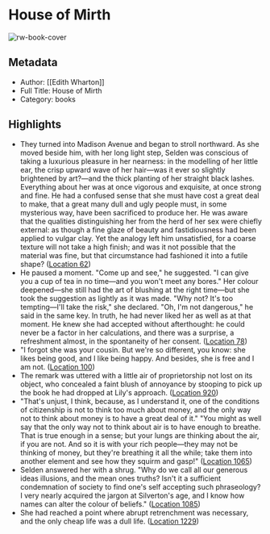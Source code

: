 # House of Mirth

![rw-book-cover](https://images-na.ssl-images-amazon.com/images/I/41XfaSvSCJL._SL200_.jpg)

## Metadata
- Author: [[Edith Wharton]]
- Full Title: House of Mirth
- Category: books

## Highlights
- They turned into Madison Avenue and began to stroll northward. As she moved beside him, with her long light step, Selden was conscious of taking a luxurious pleasure in her nearness: in the modelling of her little ear, the crisp upward wave of her hair—was it ever so slightly brightened by art?—and the thick planting of her straight black lashes. Everything about her was at once vigorous and exquisite, at once strong and fine. He had a confused sense that she must have cost a great deal to make, that a great many dull and ugly people must, in some mysterious way, have been sacrificed to produce her. He was aware that the qualities distinguishing her from the herd of her sex were chiefly external: as though a fine glaze of beauty and fastidiousness had been applied to vulgar clay. Yet the analogy left him unsatisfied, for a coarse texture will not take a high finish; and was it not possible that the material was fine, but that circumstance had fashioned it into a futile shape? ([Location 62](https://readwise.io/to_kindle?action=open&asin=B0083ZABJ4&location=62))
- He paused a moment. "Come up and see," he suggested. "I can give you a cup of tea in no time—and you won't meet any bores." Her colour deepened—she still had the art of blushing at the right time—but she took the suggestion as lightly as it was made. "Why not? It's too tempting—I'll take the risk," she declared. "Oh, I'm not dangerous," he said in the same key. In truth, he had never liked her as well as at that moment. He knew she had accepted without afterthought: he could never be a factor in her calculations, and there was a surprise, a refreshment almost, in the spontaneity of her consent. ([Location 78](https://readwise.io/to_kindle?action=open&asin=B0083ZABJ4&location=78))
- "I forgot she was your cousin. But we're so different, you know: she likes being good, and I like being happy. And besides, she is free and I am not. ([Location 100](https://readwise.io/to_kindle?action=open&asin=B0083ZABJ4&location=100))
- The remark was uttered with a little air of proprietorship not lost on its object, who concealed a faint blush of annoyance by stooping to pick up the book he had dropped at Lily's approach. ([Location 920](https://readwise.io/to_kindle?action=open&asin=B0083ZABJ4&location=920))
- "That's unjust, I think, because, as I understand it, one of the conditions of citizenship is not to think too much about money, and the only way not to think about money is to have a great deal of it." "You might as well say that the only way not to think about air is to have enough to breathe. That is true enough in a sense; but your lungs are thinking about the air, if you are not. And so it is with your rich people—they may not be thinking of money, but they're breathing it all the while; take them into another element and see how they squirm and gasp!" ([Location 1065](https://readwise.io/to_kindle?action=open&asin=B0083ZABJ4&location=1065))
- Selden answered her with a shrug. "Why do we call all our generous ideas illusions, and the mean ones truths? Isn't it a sufficient condemnation of society to find one's self accepting such phraseology? I very nearly acquired the jargon at Silverton's age, and I know how names can alter the colour of beliefs." ([Location 1085](https://readwise.io/to_kindle?action=open&asin=B0083ZABJ4&location=1085))
- She had reached a point where abrupt retrenchment was necessary, and the only cheap life was a dull life. ([Location 1229](https://readwise.io/to_kindle?action=open&asin=B0083ZABJ4&location=1229))
